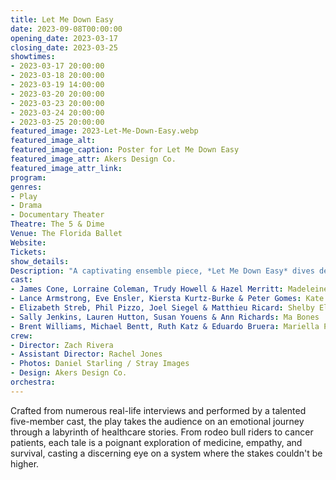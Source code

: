 ```yaml
---
title: Let Me Down Easy
date: 2023-09-08T00:00:00
opening_date: 2023-03-17
closing_date: 2023-03-25
showtimes:
- 2023-03-17 20:00:00
- 2023-03-18 20:00:00
- 2023-03-19 14:00:00
- 2023-03-20 20:00:00
- 2023-03-23 20:00:00
- 2023-03-24 20:00:00
- 2023-03-25 20:00:00
featured_image: 2023-Let-Me-Down-Easy.webp
featured_image_alt: 
featured_image_caption: Poster for Let Me Down Easy
featured_image_attr: Akers Design Co.
featured_image_attr_link: 
program:
genres: 
- Play
- Drama
- Documentary Theater
Theatre: The 5 & Dime
Venue: The Florida Ballet
Website: 
Tickets: 
show_details: 
Description: "A captivating ensemble piece, *Let Me Down Easy* dives deep into the intricacies of health, healthcare, and the indomitable human spirit."
cast:
- James Cone, Lorraine Coleman, Trudy Howell & Hazel Merritt: Madeleine Skinner
- Lance Armstrong, Eve Ensler, Kiersta Kurtz-Burke & Peter Gomes: Kate McManus
- Elizabeth Streb, Phil Pizzo, Joel Siegel & Matthieu Ricard: Shelby Ellis
- Sally Jenkins, Lauren Hutton, Susan Youens & Ann Richards: Ma Bones
- Brent Williams, Michael Bentt, Ruth Katz & Eduardo Bruera: Mariella Peralta
crew:
- Director: Zach Rivera
- Assistant Director: Rachel Jones
- Photos: Daniel Starling / Stray Images
- Design: Akers Design Co.
orchestra:
---
```

Crafted from numerous real-life interviews and performed by a talented five-member cast, the play takes the audience on an emotional journey through a labyrinth of healthcare stories. From rodeo bull riders to cancer patients, each tale is a poignant exploration of medicine, empathy, and survival, casting a discerning eye on a system where the stakes couldn't be higher.
